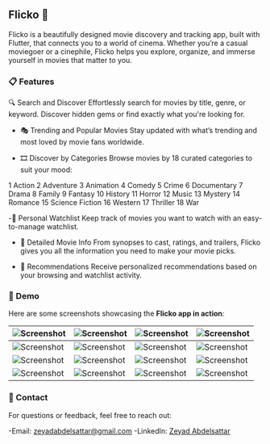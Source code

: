 ## Flicko 🎥
Flicko is a beautifully designed movie discovery and tracking app, built with Flutter, that connects you to a world of cinema. Whether you’re a casual moviegoer or a cinephile, Flicko helps you explore, organize, and immerse yourself in movies that matter to you.

### 📋 Features

 🔍 Search and Discover
Effortlessly search for movies by title, genre, or keyword. Discover hidden gems or find exactly what you're looking for.

- 🎭 Trending and Popular Movies
Stay updated with what’s trending and most loved by movie fans worldwide.

- 🎞️ Discover by Categories
Browse movies by 18 curated categories to suit your mood:

 1 Action
 2 Adventure
 3 Animation
 4 Comedy
 5 Crime
 6 Documentary
 7 Drama
 8 Family
 9 Fantasy
 10 History
 11 Horror
 12 Music
 13 Mystery
 14 Romance
 15 Science Fiction
 16 Western
 17 Thriller
 18 War
   
-🌟 Personal Watchlist
Keep track of movies you want to watch with an easy-to-manage watchlist.

- 📖 Detailed Movie Info
From synopses to cast, ratings, and trailers, Flicko gives you all the information you need to make your movie picks.

- 🎥 Recommendations
Receive personalized recommendations based on your browsing and watchlist activity.

### 🎥 Demo
Here are some screenshots showcasing the **Flicko app in action**:  

| ![Screenshot](https://github.com/user-attachments/assets/54b717e3-15ed-4d19-803b-a847cd9d219e) | ![Screenshot](https://github.com/user-attachments/assets/4eee2c12-2a7d-4e0c-bfda-3f5291f42c2b) | ![Screenshot](https://github.com/user-attachments/assets/6c9b863a-46bf-42b1-ad27-2f98d5955122) | ![Screenshot](https://github.com/user-attachments/assets/0a0f054e-79f1-4137-9df9-28c8c29e13db) |  
|---|---|---|---|  
| ![Screenshot](https://github.com/user-attachments/assets/fa57856b-c827-4e46-a339-76b844be485d) | ![Screenshot](https://github.com/user-attachments/assets/743c8626-9c58-4400-b2a4-ade4fe16df4f) | ![Screenshot](https://github.com/user-attachments/assets/8334506b-181d-43b3-b300-5f81583ba574) | ![Screenshot](https://github.com/user-attachments/assets/18340eee-8ab3-4fb5-bc01-e80e664e692e) |  
| ![Screenshot](https://github.com/user-attachments/assets/42b28162-29a1-4418-a4fd-42d47b9d6724) | ![Screenshot](https://github.com/user-attachments/assets/b48d30e0-6432-4bae-9a8e-0e89a492b83c) | ![Screenshot](https://github.com/user-attachments/assets/2fe56817-3478-4bd0-a870-f1db1e028b63) | ![Screenshot](https://github.com/user-attachments/assets/4fcb0074-306d-4967-ab4e-f4d5b99bd950) |  
| ![Screenshot](https://github.com/user-attachments/assets/1f6612db-c089-4da9-9f2f-08992447bf9d) | ![Screenshot](https://github.com/user-attachments/assets/e8c94949-9844-450d-9b82-0b6b0187d3d5) | ![Screenshot](https://github.com/user-attachments/assets/a4a3b3bf-a182-4bd0-bfad-d3afb7bc1cc8) | ![Screenshot](https://github.com/user-attachments/assets/457c9f3a-4344-4ab9-9e47-eb1c06b12e02) | 

### 📧 Contact
For questions or feedback, feel free to reach out:

-Email: zeyadabdelsattar@gmail.com
-LinkedIn: [Zeyad Abdelsattar](https://www.linkedin.com/in/zeyadabdelsattar74/)
